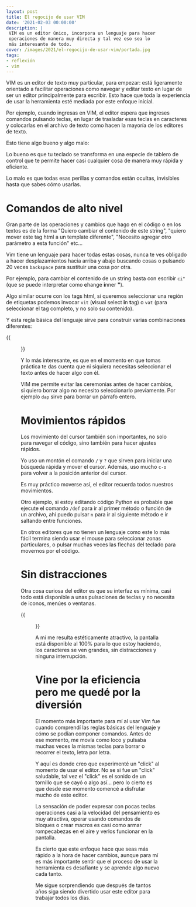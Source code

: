 ```yaml
---
layout: post
title: El regocijo de usar VIM
date: '2021-02-03 00:00:00'
description: |
 VIM es un editor único, incorpora un lenguaje para hacer
 operaciones de manera muy directa y tal vez eso sea lo
 más interesante de todo.
cover: /images/2021/el-regocijo-de-usar-vim/portada.jpg
tags:
- reflexión
- vim
---
```


VIM es un editor de texto muy particular, para empezar: está
ligeramente orientado a facilitar operaciones como navegar y editar
texto en lugar de ser un editor principalmente para escribir. Esto
hace que toda la experiencia de usar la herramienta esté mediada
por este enfoque inicial.

Por ejemplo, cuando ingresas en VIM, el editor espera que ingreses
comandos pulsando teclas, en lugar de trasladar esas teclas en caracteres
y colocarlas en el archivo de texto como hacen la mayoría de los
editores de texto.

Esto tiene algo bueno y algo malo:

Lo bueno es que tu teclado se transforma en una especie de tablero
de control que te permite hacer casi cualquier cosa de manera
muy rápida y eficiente.

Lo malo es que todas esas perillas y comandos están ocultas, invisibles
hasta que sabes cómo usarlas.

# Comandos de alto nivel

Gran parte de las operaciones y cambios que hago en el código o
en los textos es de la forma "Quiero cambiar el contenido de este
string", "quiero mover este tag html a un template diferente", "Necesito
agregar otro parámetro a esta función" etc...

Vim tiene un lenguaje para hacer todas estas cosas, nunca te ves
obligado a hacer desplazamientos hacia arriba y abajo buscando cosas
o pulsando 20 veces `backspace` para sustituir una cosa por otra.

Por ejemplo, para cambiar el contenido de un string basta con
escribir `ci"` (que se puede interpretar como **c**hange **i**nner **"**).

Algo similar ocurre con los tags html, si queremos seleccionar una
región de etiquetas podemos invocar `vit` (**v**isual select **i**n **t**ag)
o `vat` (para seleccionar el tag completo, y no solo su contenido).

Y esta regla básica del lenguaje sirve para construir varias combinaciones
diferentes:

{{<figure src="/images/2021/el-regocijo-de-usar-vim/lenguaje.png" caption="Descomposición de una operación de selección en vim">}}

Y lo más interesante, es que en el momento en que tomas práctica te
das cuenta que ni siquiera necesitas seleccionar el texto antes de hacer
algo con él.

VIM me permite evitar las ceremonias antes de hacer cambios, si quiero
borrar algo no necesito seleccionarlo previamente. Por ejemplo `dap` sirve
para borrar un párrafo entero.

# Movimientos rápidos

Los movimiento del cursor también son importantes, no solo para navegar
el código, sino también para hacer ajustes rápidos.

Yo uso un montón el comando `/` y `?` que sirven para iniciar una búsqueda
rápida y mover el cursor. Además, uso mucho `c-o` para volver a la posición
anterior del cursor.

Es muy práctico moverse así, el editor recuerda todos nuestros movimientos.

Otro ejemplo, si estoy editando código Python es probable que ejecute
el comando `/def` para ir al primer método o función de un archivo, ahí puedo
pulsar `n` para ir al siguiente método e ir saltando entre funciones.

En otros editores que no tienen un lenguaje como este lo más fácil termina
siendo usar el mouse para seleccionar zonas particulares, o pulsar muchas
veces las flechas del teclado para movernos por el código.


# Sin distracciones

Otra cosa curiosa del editor es que su interfaz es mínima, casi todo
está disponible a unas pulsaciones de teclas y no necesita de iconos, menúes
o ventanas.

{{<figure src="/images/2021/el-regocijo-de-usar-vim/goyo.png" caption="Vim con el plugin Goyo activo para escribir">}}

A mí me resulta estéticamente atractivo, la pantalla está disponible al 100%
para lo que estoy haciendo, los caracteres se ven grandes, sin distracciones
y ninguna interrupción.

# Vine por la eficiencia pero me quedé por la diversión

El momento más importante para mí al usar Vim fue cuando comprendí las
reglas básicas del lenguaje y cómo se podían componer comandos. Antes
de ese momento, me movía como loco y pulsaba muchas veces la mismas
teclas para borrar o recorrer el texto, letra por letra.

Y aquí es donde creo que experimenté un "click" al momento de usar el
editor. No se si fue un "click" saludable, tal vez el "click" es el
sonido de un tornillo que se cayó o algo así... pero lo cierto es
que desde ese momento comencé a disfrutar mucho de este editor.

La sensación de poder expresar con pocas teclas operaciones casi a la
velocidad del pensamiento es muy atractiva, operar usando comandos
de bloques o crear macros es casi como armar rompecabezas en el aire
y verlos funcionar en la pantalla. 

Es cierto que este enfoque hace que seas más rápido a la hora de hacer
cambios, aunque para mí es más importante sentir que el proceso de usar
la herramienta es desafiante y se aprende algo nuevo cada tanto.

Me sigue sorprendiendo que después de tantos años siga
siendo divertido usar este editor para trabajar todos los días.

